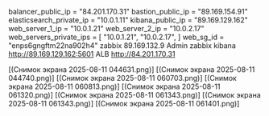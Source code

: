 balancer_public_ip = "84.201.170.31"
bastion_public_ip = "89.169.154.91"
elasticsearch_private_ip = "10.0.1.11"
kibana_public_ip = "89.169.129.162"
web_server_1_ip = "10.0.1.21"
web_server_2_ip = "10.0.2.17"
web_servers_private_ips = [
  "10.0.1.21",
  "10.0.2.17",
]
web_sg_id = "enps6gngftm22na902h4"
zabbix    89.169.132.9   Admin zabbix 
kibana http://89.169.129.162:5601 
ALB  http://84.201.170.31

[(Снимок экрана 2025-08-11 044631.png)]
[(Снимок экрана 2025-08-11 044740.png)]
[(Снимок экрана 2025-08-11 060703.png)]
[(Снимок экрана 2025-08-11 060813.png)]
[(Снимок экрана 2025-08-11 061320.png)]
[(Снимок экрана 2025-08-11 061343.png)]
[(Снимок экрана 2025-08-11 061343.png)]
[(Снимок экрана 2025-08-11 061401.png)]
